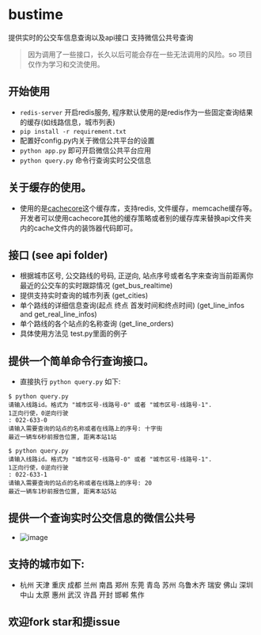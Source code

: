 # bustime
提供实时的公交车信息查询以及api接口 支持微信公共号查询
>  因为调用了一些接口，长久以后可能会存在一些无法调用的风险。so 项目仅作为学习和交流使用。

## 开始使用
- `redis-server` 开启redis服务, 程序默认使用的是redis作为一些固定查询结果的缓存(如线路信息，城市列表)
- `pip install -r requirement.txt`
- 配置好config.py内关于微信公共平台的设置
- `python app.py` 即可开启微信公共平台应用
- `python query.py` 命令行查询实时公交信息

## 关于缓存的使用。
- 使用的是[cachecore](https://github.com/core/cachecore)这个缓存库，支持redis, 文件缓存，memcache缓存等。开发者可以使用cachecore其他的缓存策略或者别的缓存库来替换api文件夹内的cache文件内的装饰器代码即可。

## 接口 (see api folder)
- 根据城市区号, 公交路线的号码, 正逆向, 站点序号或者名字来查询当前距离你最近的公交车的实时跟踪情况 (get_bus_realtime)
- 提供支持实时查询的城市列表 (get_cities)
- 单个路线的详细信息查询(起点 终点 首发时间和终点时间) (get_line_infos and get_real_line_infos)
- 单个路线的各个站点的名称查询 (get_line_orders)
- 具体使用方法见 test.py里面的例子

## 提供一个简单命令行查询接口。
- 直接执行 `python query.py` 如下:
```shell
$ python query.py
请输入线路id。格式为 "城市区号-线路号-0" 或者 "城市区号-线路号-1".
1正向行使，0逆向行驶
: 022-633-0
请输入需要查询的站点的名称或者在线路上的序号: 十字街
最近一辆车6秒前报告位置, 距离本站1站

$ python query.py
请输入线路id。格式为 "城市区号-线路号-0" 或者 "城市区号-线路号-1".
1正向行使，0逆向行驶
: 022-633-1
请输入需要查询的站点的名称或者在线路上的序号: 20
最近一辆车1秒前报告位置, 距离本站5站

```


## 提供一个查询实时公交信息的微信公共号
- ![image](https://raw.githubusercontent.com/no13bus/bustime/master/weixin.jpg)

## 支持的城市如下:
- 杭州 天津 重庆 成都 兰州 南昌 郑州 东莞 青岛 苏州 乌鲁木齐 瑞安 佛山 深圳 中山 太原 惠州 武汉 许昌 开封 邯郸 焦作

## 欢迎fork star和提issue
